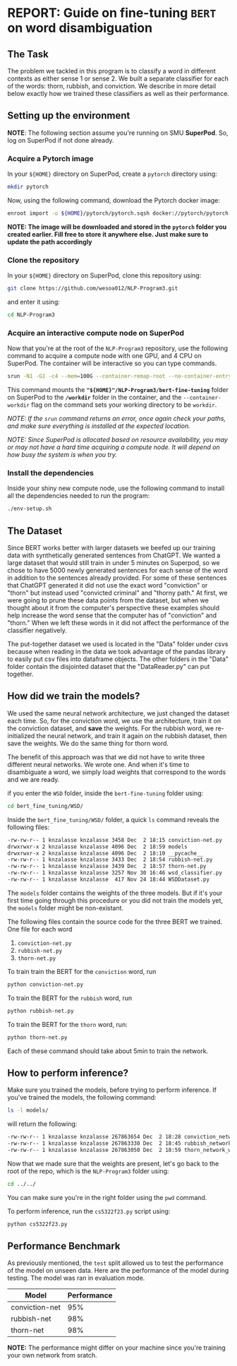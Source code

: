 # REPORT: Guide on fine-tuning `BERT` on word disambiguation

## The Task

The problem we tackled in this program is to classify a word in different contexts as either sense 1 or sense 2. We built a separate classifier for each of the words: thorn, rubbish, and conviction. We describe in more detail below exactly how we trained these classifiers as well as their performance.

## Setting up the environment

**NOTE**: The following section assume you're running on SMU **SuperPod**. So, log on SuperPod if not done already.

### Acquire a Pytorch image

In your `${HOME}` directory on SuperPod, create a `pytorch` directory using:

```sh
mkdir pytorch
```

Now, using the following command, download the Pytorch docker image:

```sh
enroot import -o ${HOME}/pytorch/pytorch.sqsh docker://pytorch/pytorch:latest
```

**NOTE: The image will be downloaded and stored in the `pytorch` folder you created earlier. Fill free to store it anywhere else. Just make sure to update the path accordingly**

### Clone the repository

In your `${HOME}` directory on SuperPod, clone this repository using:

```sh
git clone https://github.com/wesoa012/NLP-Program3.git
```

and enter it using:

```sh
cd NLP-Program3
```

### Acquire an interactive compute node on SuperPod

Now that you're at the root of the `NLP-Program3` repository, use the following command to acquire a compute node with one GPU, and 4 CPU on SuperPod. The container will be interactive so you can type commands.

```sh
srun -N1 -G1 -c4 --mem=100G --container-remap-root --no-container-entrypoint --container-image ${HOME}/pytorch/pytorch.sqsh --container-mounts="${HOME}"/NLP-Program3:/workdir --container-workdir /workdir --pty bash -i
```

This command mounts the **`"${HOME}"/NLP-Program3/bert-fine-tuning`** folder on SuperPod to the **`/workdir`** folder in the container, and the `--container-workdir` flag on the command sets your working directory to be `workdir`.

*NOTE: If the `srun` command returns an error, once again check your paths, and make sure everything is installed at the expected location.*

*NOTE: Since SuperPod is allocated based on resource availability, you may or may not have a hard time acquiring a compute node. It will depend on how busy the system is when you try.*

### Install the dependencies

Inside your shiny new compute node, use the following command to install all the dependencies needed to run the program:

```sh
./env-setup.sh
```

## The Dataset

Since BERT works better with larger datasets we beefed up our training data with synthetically generated sentences from ChatGPT. We wanted a large dataset that would still train in under 5 minutes on Superpod, so we chose to have 5000 newly generated sentences for each sense of the word in addition to the sentences already provided. For some of these sentences that ChatGPT generated it did not use the exact word "conviction" or "thorn" but instead used "convicted criminal" and "thorny path." At first, we were going to prune these data points from the dataset, but when we thought about it from the computer's perspective these examples should help increase the word sense that the computer has of "conviction" and "thorn." When we left these words in it did not affect the performance of the classifier negatively.

The put-together dataset we used is located in the "Data" folder under csvs because when reading in the data we took advantage of the pandas library to easily put csv files into dataframe objects. The other folders in the "Data" folder contain the disjointed dataset that the "DataReader.py" can put together.

## How did we train the models?

We used the same neural network architecture, we just changed the dataset each time. So, for the conviction word, we use the architecture, train it on the conviction dataset, and **save** the weights. For the rubbish word, we re-initialized the neural network, and train it again on the rubbish dataset, then save the weights. We do the same thing for thorn word.

The benefit of this approach was that we did not have to write three different neural networks. We wrote one. And when it's time to disambiguate a word, we simply load weights that correspond to the words and we are ready.

if you enter the `WSD` folder, inside the `bert-fine-tuning` folder using:

```sh
cd bert_fine_tuning/WSD/
```

Inside the `bert_fine_tuning/WSD/` folder, a quick `ls` command reveals the following files:

```txt
-rw-rw-r-- 1 knzalasse knzalasse 3458 Dec  2 18:15 conviction-net.py
drwxrwxr-x 2 knzalasse knzalasse 4096 Dec  2 18:59 models
drwxrwxr-x 2 knzalasse knzalasse 4096 Dec  2 18:10 __pycache__
-rw-rw-r-- 1 knzalasse knzalasse 3433 Dec  2 18:54 rubbish-net.py
-rw-rw-r-- 1 knzalasse knzalasse 3439 Dec  2 18:57 thorn-net.py
-rw-rw-r-- 1 knzalasse knzalasse 3257 Nov 30 16:46 wsd_classifier.py
-rw-rw-r-- 1 knzalasse knzalasse  417 Nov 24 18:44 WSDDataset.py
```

The `models` folder contains the weights of the three models. But if it's your first time going through this procedure or you did not train the models yet, the `models` folder might be non-existant.

The following files contain the source code for the three BERT we trained. One file for each word

1. `conviction-net.py`
2. `rubbish-net.py`
2. `thorn-net.py`

To train train the BERT for the `conviction` word, run

```sh
python conviction-net.py
```

To train the BERT for the `rubbish` word, run

```sh
python rubbish-net.py
```

To train the BERT for the `thorn` word, run:

```sh
python thorn-net.py
```

Each of these command should take about 5min to train the network.

## How to perform inference?

Make sure you trained the models, before trying to perform inference. If you've trained the models, the following command:

```sh
ls -l models/
```

will return the following:

```txt
-rw-rw-r-- 1 knzalasse knzalasse 267863654 Dec  2 18:28 conviction_network_weights.pth
-rw-rw-r-- 1 knzalasse knzalasse 267863330 Dec  2 18:45 rubbish_network_weights.pth
-rw-rw-r-- 1 knzalasse knzalasse 267863050 Dec  2 18:59 thorn_network_weights.pth
```

Now that we made sure that the weights are present, let's go back to the root of the repo, which is the `NLP-Program3` folder using:

```sh
cd ../../
```
You can make sure you're in the right folder using the `pwd` command.

To perform inference, run the `cs5322f23.py` script using:

```sh
python cs5322f23.py
```

## Performance Benchmark

As previously mentioned, the `test` split allowed us to test the performance of the model on unseen data. Here are the performance of the model during testing. The model was ran in evaluation mode.

| Model          | Performance |
|----------------|-------------|
| conviction-net | 95%         |
| rubbish-net    | 98%         |
| thorn-net      | 98%         |

**NOTE:** The performance might differ on your machine since you're training your own network from sratch.

